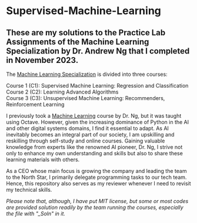 # Supervised-Machine-Learning

## These are my solutions to the Practice Lab Assignments of the Machine Learning Specialization by Dr. Andrew Ng that I completed in November 2023.

The [Machine Learning Specialization](https://www.coursera.org/account/accomplishments/specialization/certificate/DXLGWH7YFGKH) is divided into three courses:  <br>

Course 1 (C1):  Supervised Machine Learning: Regression and Classification   <br>
Course 2 (C2): Learning Advanced Algorithms   
Course 3 (C3): Unsupervised Machine Learning: Recommenders, Reinforcement Learning 
   
I previously took a [Machine Learning](https://www.coursera.org/account/accomplishments/certificate/Q59MRA2HM5PL) course by Dr. Ng, but it was taught using Octave. However, given the increasing dominance of Python in the AI and other digital systems domains, I find it essential to adapt. As AI inevitably becomes an integral part of our society, I am upskilling and reskilling through self-study and online courses. Gaining valuable knowledge from experts like the renowned AI pioneer, Dr. Ng, I strive not only to enhance my own understanding and skills but also to share these learning materials with others.

As a CEO whose main focus is growing the company and leading the team to the North Star, I primarily delegate programming tasks to our tech team. Hence, this repository also serves as my reviewer whenever I need to revisit my technical skills.

*Please note that, although, I have put MIT license, but some or most codes are provided solution readily by the team running the courses, especially the file with "_Soln" in it.*
